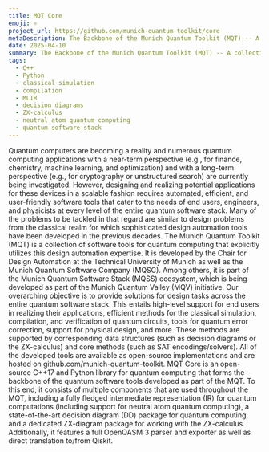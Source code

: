 ```yaml
---
title: MQT Core
emoji: ⚛️
project_url: https://github.com/munich-quantum-toolkit/core
metaDescription: The Backbone of the Munich Quantum Toolkit (MQT) -- A collection of design automation tools and software for quantum computing
date: 2025-04-10
summary: The Backbone of the Munich Quantum Toolkit (MQT) -- A collection of design automation tools and software for quantum computing
tags:
  - C++
  - Python
  - classical simulation
  - compilation
  - MLIR
  - decision diagrams
  - ZX-calculus
  - neutral atom quantum computing
  - quantum software stack
---
```


Quantum computers are becoming a reality and numerous quantum computing applications with a near-term perspective (e.g., for finance, chemistry, machine learning, and optimization) and with a long-term perspective (e.g., for cryptography or unstructured search) are currently being investigated. However, designing and realizing potential applications for these devices in a scalable fashion requires automated, efficient, and user-friendly software tools that cater to the needs of end users, engineers, and physicists at every level of the entire quantum software stack. Many of the problems to be tackled in that regard are similar to design problems from the classical realm for which sophisticated design automation tools have been developed in the previous decades. The Munich Quantum Toolkit (MQT) is a collection of software tools for quantum computing that explicitly utilizes this design automation expertise. It is developed by the Chair for Design Automation at the Technical University of Munich as well as the Munich Quantum Software Company (MQSC). Among others, it is part of the Munich Quantum Software Stack (MQSS) ecosystem, which is being developed as part of the Munich Quantum Valley (MQV) initiative. Our overarching objective is to provide solutions for design tasks across the entire quantum software stack. This entails high-level support for end users in realizing their applications, efficient methods for the classical simulation, compilation, and verification of quantum circuits, tools for quantum error correction, support for physical design, and more. These methods are supported by corresponding data structures (such as decision diagrams or the ZX-calculus) and core methods (such as SAT encodings/solvers). All of the developed tools are available as open-source implementations and are hosted on github.com/munich-quantum-toolkit. MQT Core is an open-source C++17 and Python library for quantum computing that forms the backbone of the quantum software tools developed as part of the MQT. To this end, it consists of multiple components that are used throughout the MQT, including a fully fledged intermediate representation (IR) for quantum computations (including support for neutral atom quantum computing), a state-of-the-art decision diagram (DD) package for quantum computing, and a dedicated ZX-diagram package for working with the ZX-calculus. Additionally, it features a full OpenQASM 3 parser and exporter as well as direct translation to/from Qiskit.  
